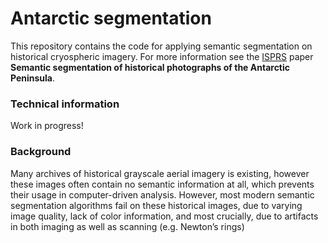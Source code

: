 # Antarctic segmentation
This repository contains the code for applying semantic segmentation on historical cryospheric imagery. For more information see the [ISPRS](https://www.isprs2022-nice.com/) paper <b>Semantic segmentation of historical photographs of the Antarctic Peninsula</b>.

<h3>Technical information</h3>

Work in progress!

<h3>Background</h3>
Many archives of historical grayscale aerial imagery is existing, however these images often contain no semantic information at all, which prevents their usage in computer-driven analysis. However, most modern semantic segmentation algorithms fail on these historical images, due to varying image quality, lack of color information, and most crucially, due to artifacts in both imaging as well as scanning (e.g. Newton’s rings)
